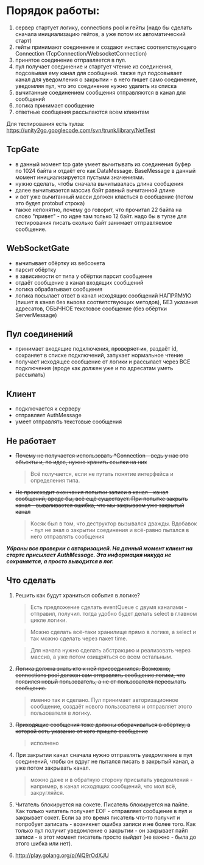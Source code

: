 Порядок работы:
==============

1. сервер стартует логику, connections pool и гейты (надо бы сделать сначала инициализацию гейтов, а уже потом их автоматический старт)
2. гейты принимают соединение и создают инстанс соответствующего Connection (TcpConnection/WebsocketConnection)
3. принятое соединение отправляется в пул.
4. пул получает соединение и стартует чтение из соединения, подсовывая ему канал для сообщений. также пул подсовывает канал для уведомления о закрытии - в него пишет само соединение, уведомляя пул, что это соединение нужно удалить из списка
5. вычитанные соединением сообщения отправляются в канал для сообщений
6. логика принимает сообщение
7. ответные сообщения рассылаются всем клиентам

Для тестирования есть тулза: https://unity2go.googlecode.com/svn/trunk/library/NetTest

TcpGate
-------
* в данный момент tcp gate умеет вычитывать из соединения буфер по 1024 байта и отдаёт его как DataMessage. BaseMessage в данный момент инициализируется пустыми значениями.
* нужно сделать, чтобы сначала вычитывалась длина сообщения
* далее вычитывается массив байт равный вычитанной длине
* и вот уже вычитанный масси должен класться в сообщение (потом это будет protobuf строка)
* также непонятно, почему go говорит, что прочитал 22 байта на слово "привет" - по идее там только 12 байт. надо бы в тулзе для тестирования писать сколько байт занимает отправляемое сообщение.

WebSocketGate
-------------
* вычитывает обёртку из вебсокета
* парсит обёртку
* в зависимости от типа у обёртки парсит сообщение
* отдаёт сообщение в канал входящих сообщений
* логика обрабатывает сообщения
* логика посылает ответ в канал исходящих сообщений НАПРЯМУЮ (пишет в канал без вызова соответствующих методов), БЕЗ указания адресатов, ОБЫЧНОЕ текстовое сообщение (без обёртки ServerMessage)

Пул соединений
--------------
* принимает входящие подключения, ~~проверяет их~~, раздаёт id, сохраняет в списке подключений, запукает нормальное чтение
* получает исходящее сообщение от логики и рассылает через ВСЕ подключения (вроде как должен уже и по адресатам уметь рассылать)

Клиент
------
* подключается к серверу
* отправляет AuthMessage
* умеет отправлять текстовые сообщения
	
Не работает
-----------
* <s>Почему не получается использовать *Connection - ведь у нас это объекты и, по идее, нужно хранить ссылки на них</s>

	> Всё получается, если не путать понятие интерфейса и определения типа.
* <s>Не происходит окончания попытки записи в канал - канал сообщений, вроде бы, всё ещё существует. При попытке закрыть канал - вываливается ошибка, что мы закрываем уже закрытый канал</s>

	> Косяк был в том, что деструктор вызывался дважды. Вдобавок - пул не знал о закрытии соединения и всё-равно пытался в него отправлять сообщения

	
***Убраны все проверки с авторизацией. На данный момент клиент на старте присылает AuthMessage. Эта информация никуда не сохраняется, а просто выводится в лог.***

Что сделать
-----------
1. Решить как будут храниться события в логике? 

	> Есть предложение сделать eventQueue с двумя каналами - отправил, получил. тогда удобно будет делать select в главном цикле логики.
	
	> Можно сделать всё-таки хранилище прямо в логике, а select и так можно сделать через пакет time.

	> Для начала нужно сделать абстракцию и реализовать через массив, а уже потом озищряться со всем остальным.

2. <s>Логика должна знать кто к ней присоединился. Возможно, connections pool должен сам отправлять сообщение логики, что появился новый пользователь, а не от пользователя пересылать сообщение.</s>

	> именно так и сделано. Пул принимает авторизационное сообщение, создаёт нового пользователя и отправляет этого пользователя в логику.

3. <s>Приходящие сообщения тоже должны оборачиваться в обёртку, в которой есть указание от кого пришло сообщение</s>

	> исполнено

4. При закрытии канал сначала нужно отправлять уведомление в пул соединений, чтобы он вдруг не пытался писать в закрытый канал, а уже потом закрывать канал.

	> можно даже и в обратную сторону присылать уведомления - например, в канал исходящих сообщений, что мол всё, закругляйся.

5. Читатель блокируется на сокете. Писатель блокируется на пайпе. Как только читатель получает EOF - отправляет сообщение в пул и закрывает сокет. Если за это время писатель что-то получит и попробует записать - возникнет ошибка записи и не более того. Как только пул получит уведомление о закрытии - он закрывает пайп записи - в этот момент писатель просто выйдет (не важно - была до этого шибка или нет).

6. http://play.golang.org/p/AlQ9rOdXJU